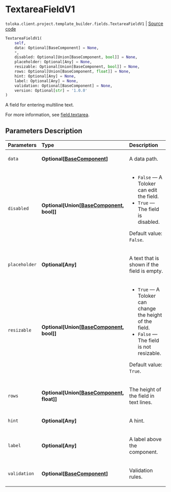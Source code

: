 # TextareaFieldV1
`toloka.client.project.template_builder.fields.TextareaFieldV1` | [Source code](https://github.com/Toloka/toloka-kit/blob/v1.2.0.post1/src/client/project/template_builder/fields.py#L515)

```python
TextareaFieldV1(
    self,
    data: Optional[BaseComponent] = None,
    *,
    disabled: Optional[Union[BaseComponent, bool]] = None,
    placeholder: Optional[Any] = None,
    resizable: Optional[Union[BaseComponent, bool]] = None,
    rows: Optional[Union[BaseComponent, float]] = None,
    hint: Optional[Any] = None,
    label: Optional[Any] = None,
    validation: Optional[BaseComponent] = None,
    version: Optional[str] = '1.0.0'
)
```

A field for entering multiline text.


For more information, see [field.textarea](https://toloka.ai/docs/template-builder/reference/field.textarea).

## Parameters Description

| Parameters | Type | Description |
| :----------| :----| :-----------|
`data`|**Optional\[[BaseComponent](toloka.client.project.template_builder.base.BaseComponent.md)\]**|<p>A data path.</p>
`disabled`|**Optional\[Union\[[BaseComponent](toloka.client.project.template_builder.base.BaseComponent.md), bool\]\]**|<ul> <li>`False` — A Toloker can edit the field.</li> <li>`True` — The field is disabled.</li> </ul> <p></p><p>Default value: `False`.</p>
`placeholder`|**Optional\[Any\]**|<p>A text that is shown if the field is empty.</p>
`resizable`|**Optional\[Union\[[BaseComponent](toloka.client.project.template_builder.base.BaseComponent.md), bool\]\]**|<ul> <li>`True` — A Toloker can change the height of the field.</li> <li>`False` — The field is not resizable.</li> </ul> <p></p><p>Default value: `True`.</p>
`rows`|**Optional\[Union\[[BaseComponent](toloka.client.project.template_builder.base.BaseComponent.md), float\]\]**|<p>The height of the field in text lines.</p>
`hint`|**Optional\[Any\]**|<p>A hint.</p>
`label`|**Optional\[Any\]**|<p>A label above the component.</p>
`validation`|**Optional\[[BaseComponent](toloka.client.project.template_builder.base.BaseComponent.md)\]**|<p>Validation rules.</p>
